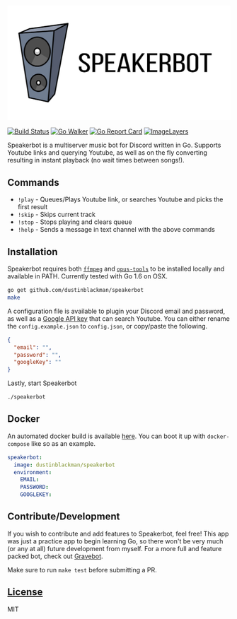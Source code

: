 ![Speakerbot](assets/banner.jpg)

[![Build Status](https://travis-ci.org/dustinblackman/speakerbot.svg?branch=master)](https://travis-ci.org/dustinblackman/speakerbot)
[![Go Walker](http://gowalker.org/api/v1/badge)](https://gowalker.org/github.com/dustinblackman/speakerbot)
[![Go Report Card](http://goreportcard.com/badge/dustinblackman/speakerbot)](http://goreportcard.com/report/dustinblackman/speakerbot)
[![ImageLayers](https://badge.imagelayers.io/dustinblackman/speakerbot:latest.svg)](https://imagelayers.io/?images=dustinblackman/speakerbot:latest 'Get your own badge on imagelayers.io')

Speakerbot is a multiserver music bot for Discord written in Go. Supports Youtube links and querying Youtube, as well as on the fly converting resulting in instant playback (no wait times between songs!).

## Commands

- `!play` - Queues/Plays Youtube link, or searches Youtube and picks the first result
- `!skip` - Skips current track
- `!stop` - Stops playing and clears queue
- `!help` - Sends a message in text channel with the above commands

## Installation

Speakerbot requires both [`ffmpeg`](https://ffmpeg.org/download.html) and [`opus-tools`](https://www.opus-codec.org/downloads/) to be installed locally and available in PATH. Currently tested with Go 1.6 on OSX.

```bash
go get github.com/dustinblackman/speakerbot
make
```

A configuration file is available to plugin your Discord email and password, as well as a [Google API key](https://developers.google.com/youtube/v3/getting-started) that can search Youtube. You can either rename the `config.example.json` to `config.json`, or copy/paste the following.

```json
{
  "email": "",
  "password": "",
  "googleKey": ""
}
```

Lastly, start Speakerbot

```bash
./speakerbot
```

## Docker

An automated docker build is available [here](https://hub.docker.com/r/dustinblackman/speakerbot/). You can boot it up with `docker-compose` like so as an example.

```yaml
speakerbot:
  image: dustinblackman/speakerbot
  environment:
    EMAIL:
    PASSWORD:
    GOOGLEKEY:
```

## Contribute/Development

If you wish to contribute and add features to Speakerbot, feel free! This app was just a practice app to begin learning Go, so there won't be very much (or any at all) future development from myself. For a more full and feature packed bot, check out [Gravebot](https://github.com/Gravebot/Gravebot).

Make sure to run `make test` before submitting a PR.

## [License](LICENSE)

MIT
